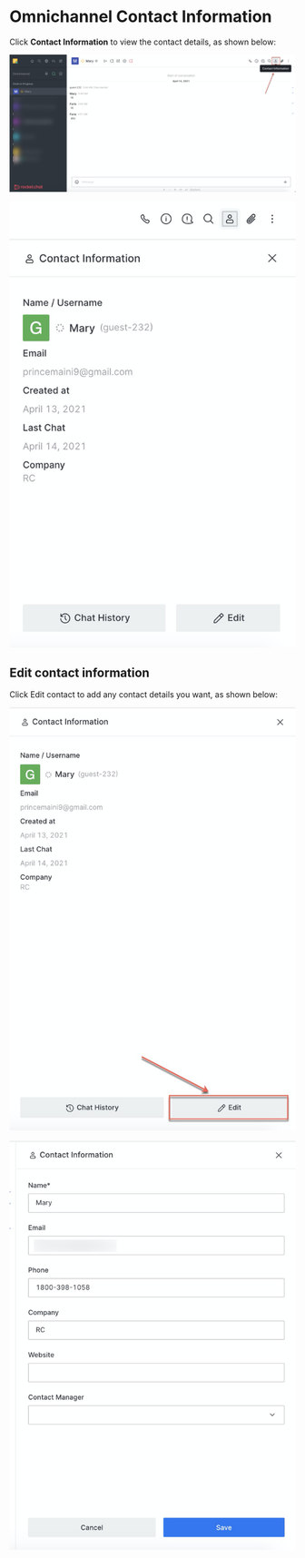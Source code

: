 # Omnichannel Contact Information

Click **Contact Information** to view the contact details, as shown below:

![](../../../../.gitbook/assets/image%20%28329%29.png)

![](../../../../.gitbook/assets/image%20%28327%29.png)

## Edit contact information

Click Edit contact to add any contact details you want, as shown below:

![](../../../../.gitbook/assets/image%20%28325%29.png)

![](../../../../.gitbook/assets/image%20%28322%29.png)

